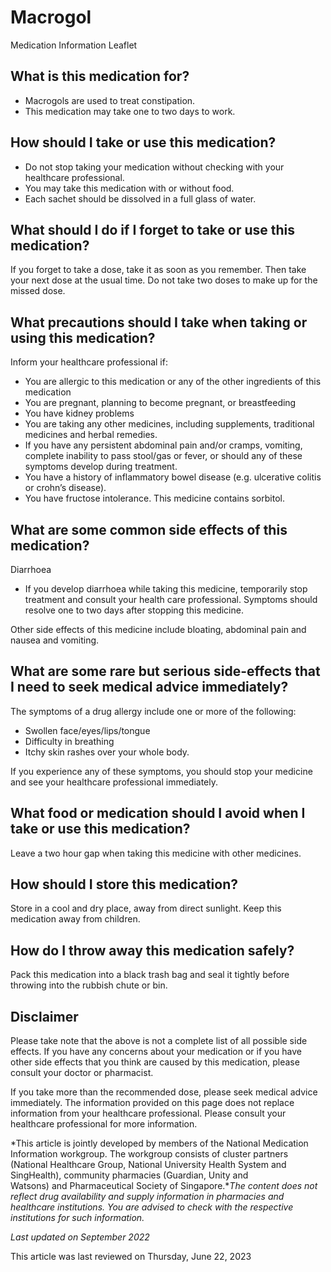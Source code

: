 # Macrogol

Medication Information Leaflet

What is this medication for?
----------------------------

* Macrogols are used to treat constipation.
* This medication may take one to two days to work.

How should I take or use this medication?
-----------------------------------------

* Do not stop taking your medication without checking with your healthcare professional.
* You may take this medication with or without food.
* Each sachet should be dissolved in a full glass of water.

What should I do if I forget to take or use this medication?
------------------------------------------------------------

If you forget to take a dose, take it as soon as you remember. Then take your next dose at the usual time. Do not take two doses to make up for the missed dose.

What precautions should I take when taking or using this medication?
--------------------------------------------------------------------

Inform your healthcare professional if:

* You are allergic to this medication or any of the other ingredients of this medication
* You are pregnant, planning to become pregnant, or breastfeeding
* You have kidney problems
* You are taking any other medicines, including supplements, traditional medicines and herbal remedies.
* If you have any persistent abdominal pain and/or cramps, vomiting, complete inability to pass stool/gas or fever, or should any of these symptoms develop during treatment.
* You have a history of inflammatory bowel disease (e.g. ulcerative colitis or crohn’s disease).
* You have fructose intolerance. This medicine contains sorbitol.

What are some common side effects of this medication?
-----------------------------------------------------

Diarrhoea

* If you develop diarrhoea while taking this medicine, temporarily stop treatment and consult your health care professional. Symptoms should resolve one to two days after stopping this medicine.

Other side effects of this medicine include bloating, abdominal pain and nausea and vomiting.

What are some rare but serious side-effects that I need to seek medical advice immediately?
-------------------------------------------------------------------------------------------

The symptoms of a drug allergy include one or more of the following:

* Swollen face/eyes/lips/tongue
* Difficulty in breathing
* Itchy skin rashes over your whole body.

If you experience any of these symptoms, you should stop your medicine and see your healthcare professional immediately.

What food or medication should I avoid when I take or use this medication?
--------------------------------------------------------------------------

Leave a two hour gap when taking this medicine with other medicines.

How should I store this medication?
-----------------------------------

Store in a cool and dry place, away from direct sunlight. Keep this medication away from children.

How do I throw away this medication safely?
-------------------------------------------

Pack this medication into a black trash bag and seal it tightly before throwing into the rubbish chute or bin.

Disclaimer
----------

  

Please take note that the above is not a complete list of all possible side effects. If you have any concerns about your medication or if you have other side effects that you think are caused by this medication, please consult your doctor or pharmacist.

If you take more than the recommended dose, please seek medical advice immediately. The information provided on this page does not replace information from your healthcare professional. Please consult your healthcare professional for more information.

*This article is jointly developed by members of the National Medication Information workgroup. The workgroup consists of cluster partners (National Healthcare Group, National University Health System and SingHealth), community pharmacies (Guardian, Unity and Watsons) and Pharmaceutical Society of Singapore.**The content does not reflect drug availability and supply information in pharmacies and healthcare institutions. You are advised to check with the respective institutions for such information.*

*Last updated on September 2022*

This article was last reviewed on
Thursday, June 22, 2023